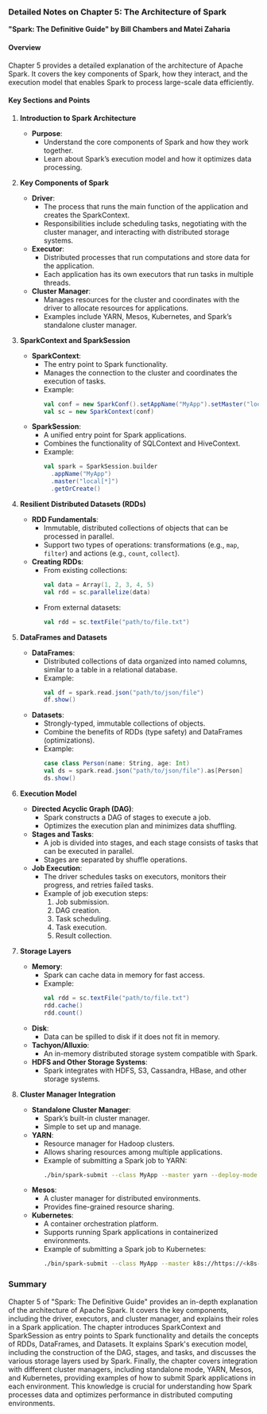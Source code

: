 ### Detailed Notes on Chapter 5: The Architecture of Spark
**"Spark: The Definitive Guide" by Bill Chambers and Matei Zaharia**

#### **Overview**
Chapter 5 provides a detailed explanation of the architecture of Apache Spark. It covers the key components of Spark, how they interact, and the execution model that enables Spark to process large-scale data efficiently.

#### **Key Sections and Points**

1. **Introduction to Spark Architecture**
   - **Purpose**:
     - Understand the core components of Spark and how they work together.
     - Learn about Spark’s execution model and how it optimizes data processing.

2. **Key Components of Spark**
   - **Driver**:
     - The process that runs the main function of the application and creates the SparkContext.
     - Responsibilities include scheduling tasks, negotiating with the cluster manager, and interacting with distributed storage systems.
   - **Executor**:
     - Distributed processes that run computations and store data for the application.
     - Each application has its own executors that run tasks in multiple threads.
   - **Cluster Manager**:
     - Manages resources for the cluster and coordinates with the driver to allocate resources for applications.
     - Examples include YARN, Mesos, Kubernetes, and Spark’s standalone cluster manager.

3. **SparkContext and SparkSession**
   - **SparkContext**:
     - The entry point to Spark functionality.
     - Manages the connection to the cluster and coordinates the execution of tasks.
     - Example:
       ```scala
       val conf = new SparkConf().setAppName("MyApp").setMaster("local[*]")
       val sc = new SparkContext(conf)
       ```
   - **SparkSession**:
     - A unified entry point for Spark applications.
     - Combines the functionality of SQLContext and HiveContext.
     - Example:
       ```scala
       val spark = SparkSession.builder
         .appName("MyApp")
         .master("local[*]")
         .getOrCreate()
       ```

4. **Resilient Distributed Datasets (RDDs)**
   - **RDD Fundamentals**:
     - Immutable, distributed collections of objects that can be processed in parallel.
     - Support two types of operations: transformations (e.g., `map`, `filter`) and actions (e.g., `count`, `collect`).
   - **Creating RDDs**:
     - From existing collections:
       ```scala
       val data = Array(1, 2, 3, 4, 5)
       val rdd = sc.parallelize(data)
       ```
     - From external datasets:
       ```scala
       val rdd = sc.textFile("path/to/file.txt")
       ```

5. **DataFrames and Datasets**
   - **DataFrames**:
     - Distributed collections of data organized into named columns, similar to a table in a relational database.
     - Example:
       ```scala
       val df = spark.read.json("path/to/json/file")
       df.show()
       ```
   - **Datasets**:
     - Strongly-typed, immutable collections of objects.
     - Combine the benefits of RDDs (type safety) and DataFrames (optimizations).
     - Example:
       ```scala
       case class Person(name: String, age: Int)
       val ds = spark.read.json("path/to/json/file").as[Person]
       ds.show()
       ```

6. **Execution Model**
   - **Directed Acyclic Graph (DAG)**:
     - Spark constructs a DAG of stages to execute a job.
     - Optimizes the execution plan and minimizes data shuffling.
   - **Stages and Tasks**:
     - A job is divided into stages, and each stage consists of tasks that can be executed in parallel.
     - Stages are separated by shuffle operations.
   - **Job Execution**:
     - The driver schedules tasks on executors, monitors their progress, and retries failed tasks.
     - Example of job execution steps:
       1. Job submission.
       2. DAG creation.
       3. Task scheduling.
       4. Task execution.
       5. Result collection.

7. **Storage Layers**
   - **Memory**:
     - Spark can cache data in memory for fast access.
     - Example:
       ```scala
       val rdd = sc.textFile("path/to/file.txt")
       rdd.cache()
       rdd.count()
       ```
   - **Disk**:
     - Data can be spilled to disk if it does not fit in memory.
   - **Tachyon/Alluxio**:
     - An in-memory distributed storage system compatible with Spark.
   - **HDFS and Other Storage Systems**:
     - Spark integrates with HDFS, S3, Cassandra, HBase, and other storage systems.

8. **Cluster Manager Integration**
   - **Standalone Cluster Manager**:
     - Spark’s built-in cluster manager.
     - Simple to set up and manage.
   - **YARN**:
     - Resource manager for Hadoop clusters.
     - Allows sharing resources among multiple applications.
     - Example of submitting a Spark job to YARN:
       ```sh
       ./bin/spark-submit --class MyApp --master yarn --deploy-mode cluster --executor-memory 4G --num-executors 50 <application-jar> [application-arguments]
       ```
   - **Mesos**:
     - A cluster manager for distributed environments.
     - Provides fine-grained resource sharing.
   - **Kubernetes**:
     - A container orchestration platform.
     - Supports running Spark applications in containerized environments.
     - Example of submitting a Spark job to Kubernetes:
       ```sh
       ./bin/spark-submit --class MyApp --master k8s://https://<k8s-master-url>:<port> --deploy-mode cluster --name spark-myapp --conf spark.executor.instances=5 --conf spark.kubernetes.container.image=<spark-image> <application-jar> [application-arguments]
       ```

### **Summary**
Chapter 5 of "Spark: The Definitive Guide" provides an in-depth explanation of the architecture of Apache Spark. It covers the key components, including the driver, executors, and cluster manager, and explains their roles in a Spark application. The chapter introduces SparkContext and SparkSession as entry points to Spark functionality and details the concepts of RDDs, DataFrames, and Datasets. It explains Spark's execution model, including the construction of the DAG, stages, and tasks, and discusses the various storage layers used by Spark. Finally, the chapter covers integration with different cluster managers, including standalone mode, YARN, Mesos, and Kubernetes, providing examples of how to submit Spark applications in each environment. This knowledge is crucial for understanding how Spark processes data and optimizes performance in distributed computing environments.